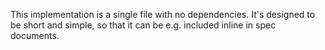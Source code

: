 This implementation is a single file with no dependencies. It's designed
to be short and simple, so that it can be e.g. included inline in spec
documents.
